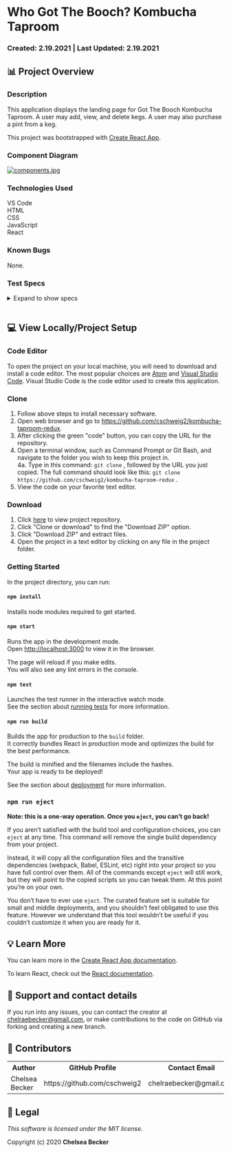 # Who Got The Booch? Kombucha Taproom

### Created: 2.19.2021 | Last Updated: 2.19.2021

## 📊 Project Overview

### **Description**

This application displays the landing page for Got The Booch Kombucha Taproom. A user may add, view, and delete kegs. A user may also purchase a pint from a keg.

This project was bootstrapped with [Create React App](https://github.com/facebook/create-react-app).

### **Component Diagram**

[![components.jpg](https://i.postimg.cc/WzP05LnX/components.jpg)](https://postimg.cc/HcBJLNFy)

### **Technologies Used**

VS Code \
HTML \
CSS \
JavaScript \
React

### **Known Bugs**

None.

### **Test Specs**

<details>
<summary>Expand to show specs</summary>

<table>
  <tr>
    <th>Test #</th>
    <th>Expected Behavior</th>
    <th>Input</th>
    <th>Output</th>
  </tr>
  <tr>
    <td>1</td>
    <td>formVisibleReducer should return default state if no action type is recognized</td>
    <td>formVisibleReducer(false, { type: null })</td>
    <td>false</td>
  </tr>
  <tr>
    <td>2</td>
    <td>formVisibleReducer should toggle form visibility state to true</td>
    <td>formVisibleReducer(false, { type: 'TOGGLE_FORM' })</td>
    <td>true</td>
  </tr>
  <tr>
    <td>3</td>
    <td>kegListReducer should return default state if no action type is recognized</td>
    <td>kegListReducer({}, { type: 'null' })</td>
    <td>{}</td>
  </tr>
  <tr>
    <td>4</td>
    <td>kegListReducer should successfully add new keg data to masterKegList</td>
    <td>kegListReducer({}, { type: 'ADD_KEG' })</td>
    <td>{"keg object containing all required properties"}</td>
  </tr>
  <tr>
    <td>5</td>
    <td>kegListReducer should successfully delete keg data from masterKegList</td>
    <td>kegListReducer({}, { type: 'DELETE_KEG' })</td>
    <td>Chosen keg will be removed, leaving all remaining kegs in masterKegList</td>
  </tr>
  <tr>
    <td>6</td>
    <td>rootReducer should return default state if no action type is recognized</td>
    <td>rootReducer({}, { type: null })</td>
    <td>masterKegList: {}, formVisibleOnPage: false</td>
  </tr>
  <tr>
    <td>7</td>
    <td>Initial state of kegListReducer matches rootReducer</td>
    <td>expect(store.getState().masterKegList).toEqual(kegListReducer(undefined, { type: null }))</td>
    <td>True</td>
  </tr>
  <tr>
    <td>8</td>
    <td>Initial state of formVisibleReducer matches rootReducer</td>
    <td>expect(store.getState().formVisibleOnPage).toEqual(formVisibleReducer(undefined, { type: null }))</td>
    <td>True</td>
  </tr>
  <tr>
    <td>9</td>
    <td>ADD_KEG action works for kegListReducer and rootReducer</td>
    <td>expect(store.getState().masterKegList).toEqual(kegListReducer(undefined, action))</td>
    <td>True</td>
  </tr>
  <tr>
    <td>10</td>
    <td>TOGGLE_FORM action works for formVisibleReducer and rootReducer</td>
    <td>expect(store.getState().formVisibleOnPage).toEqual(formVisibleReducer(undefined, action))</td>
    <td>True</td>
  </tr>
  <tr>
    <td>11</td>
    <td>Action creator 'deleteKeg' should create DELETE_KEG action</td>
    <td>actions.deleteKeg(1)</td>
    <td>type: 'DELETE_KEG', id: 1</td>
  </tr>
  <tr>
    <td>12</td>
    <td>Action creator toggleForm should create TOGGLE_FORM action</td>
    <td>actions.toggleForm()</td>
    <td>type: 'TOGGLE_FORM'</td>
  </tr>
</table>

</details>

<br>

## 💻 View Locally/Project Setup

### **Code Editor**

To open the project on your local machine, you will need to download and install a code editor. The most popular choices are [Atom](https://atom.io/) and [Visual Studio Code](https://code.visualstudio.com/). Visual Studio Code is the code editor used to create this application.

### **Clone**
1. Follow above steps to install necessary software.
2. Open web browser and go to https://github.com/cschweig2/kombucha-taproom-redux.
3. After clicking the green "code" button, you can copy the URL for the repository.
4. Open a terminal window, such as Command Prompt or Git Bash, and navigate to the folder you wish to keep this project in.<br>
  4a. Type in this command: `git clone` , followed by the URL you just copied. The full command should look like this: `git clone https://github.com/cschweig2/kombucha-taproom-redux` .
5. View the code on your favorite text editor.

### **Download**
1. Click [here](https://github.com/cschweig2/kombucha-taproom-redux) to view project repository.
2. Click "Clone or download" to find the "Download ZIP" option.
3. Click "Download ZIP" and extract files.
4. Open the project in a text editor by clicking on any file in the project folder.

### **Getting Started**

In the project directory, you can run:

#### `npm install`

Installs node modules required to get started.

#### `npm start`

Runs the app in the development mode.\
Open [http://localhost:3000](http://localhost:3000) to view it in the browser.

The page will reload if you make edits.\
You will also see any lint errors in the console.

#### `npm test`

Launches the test runner in the interactive watch mode.\
See the section about [running tests](https://facebook.github.io/create-react-app/docs/running-tests) for more information.

#### `npm run build`

Builds the app for production to the `build` folder.\
It correctly bundles React in production mode and optimizes the build for the best performance.

The build is minified and the filenames include the hashes.\
Your app is ready to be deployed!

See the section about [deployment](https://facebook.github.io/create-react-app/docs/deployment) for more information.

### `npm run eject`

**Note: this is a one-way operation. Once you `eject`, you can’t go back!**

If you aren’t satisfied with the build tool and configuration choices, you can `eject` at any time. This command will remove the single build dependency from your project.

Instead, it will copy all the configuration files and the transitive dependencies (webpack, Babel, ESLint, etc) right into your project so you have full control over them. All of the commands except `eject` will still work, but they will point to the copied scripts so you can tweak them. At this point you’re on your own.

You don’t have to ever use `eject`. The curated feature set is suitable for small and middle deployments, and you shouldn’t feel obligated to use this feature. However we understand that this tool wouldn’t be useful if you couldn’t customize it when you are ready for it.

## 💡 Learn More

You can learn more in the [Create React App documentation](https://facebook.github.io/create-react-app/docs/getting-started).

To learn React, check out the [React documentation](https://reactjs.org/).

## 📧 Support and contact details

If you run into any issues, you can contact the creator at chelraebecker@gmail.com, or make contributions to the code on GitHub via forking and creating a new branch.

## 📝 Contributors

<table>
  <tr>
    <th>Author</th>
    <th>GitHub Profile</th>
    <th>Contact Email</th>
  </tr>
  <tr>
    <td>Chelsea Becker</td>
    <td>https://github.com/cschweig2</td>
    <td>chelraebecker@gmail.com</td>
  </tr>
</table>

## 🧐 Legal

*This software is licensed under the MIT license.*

Copyright (c) 2020 **Chelsea Becker**